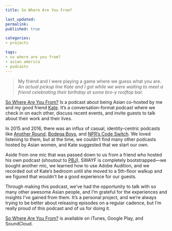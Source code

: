 ```yaml
---
title: So Where Are You From?

last_updated: 
permalink: 
published: true

categories:
- projects

tags:
- so where are you from?
- asian america
- podcasts
---
```


> My friend and I were playing a game where we guess what you are.  
_An actual pickup line Kate and I got while we were waiting to meet a friend celebrating their birthday at some bro-y rooftop bar._

[So Where Are You From?](https://swayfpodcast.com) Is a podcast about being Asian co-hosted by me and my good friend [Kate](https://katematsumoto.com). It’s a conversation-format podcast where we check in on each other, discuss recent events, and invite guests to talk about their work and their lives. 

In 2015 and 2016, there was an influx of casual, identity-centric podcasts like [Another Round](https://www.buzzfeed.com/anotherround), [Bodega Boys](https://soundcloud.com/bodega-sushi), and [NPR’s Code Switch](https://www.npr.org/podcasts/510312/codeswitch). We loved listening to them, but at the time, we couldn’t find many other podcasts hosted by Asian women, and Kate suggested that we start our own.

Aside from one mic that was passed down to us from a friend who hosted his own podcast (shoutout to [PBJ](http://pbj.me/)), SWAYF is completely bootstrapped—we bought another mic, we learned how to use Adobe Audition, and we recorded out of Kate’s bedroom until she moved to a 5th-floor walkup and we figured that wouldn’t be a good experience for our guests. 

Through making this podcast, we’ve had the opportunity to talk with so many other awesome Asian people, and I’m grateful for the experiences and insights I’ve gained from them. It’s a personal project, and we’re always trying to be better about releasing episodes on a regular cadence, but I’m really proud of this podcast and of us for doing it.

[So Where Are You From?](https://swayfpodcast.com) is available on iTunes, Google Play, and SoundCloud.
